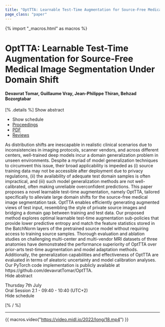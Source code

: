 ```yaml
---
title: "OptTTA: Learnable Test-Time Augmentation for Source-Free Medical Image Segmentation Under Domain Shift"
page_class: "paper"
---
```


{% import "_macros.html" as macros %}

# OptTTA: Learnable Test-Time Augmentation for Source-Free Medical Image Segmentation Under Domain Shift

#### Devavrat Tomar, Guillaume Vray, Jean-Philippe Thiran, Behzad Bozorgtabar

[% .details %]
<a class="toggle_visibility" data-selector=".abstract" data-level="3">Show abstract</a>
- <a class="toggle_visibility" data-selector=".schedule" data-level="3">Show schedule</a>
- <a href="">Proceedings</a>
- <a href="https://openreview.net/pdf?id=B6HdQaY_iR">PDF</a>
- <a href="https://openreview.net/forum?id=B6HdQaY_iR">Reviews</a>

<p>
    <span class="abstract">
        As distribution shifts are inescapable in realistic clinical scenarios due to inconsistencies in imaging protocols, scanner vendors, and across different centers, well-trained deep models incur a domain generalization problem in unseen environments. Despite a myriad of model generalization techniques to circumvent this issue, their broad applicability is impeded as (i) source training data may not be accessible after deployment due to privacy regulations, (ii) the availability of adequate test domain samples is often impractical, and (iii) such model generalization methods are not well-calibrated, often making unreliable overconfident predictions. This paper proposes a novel learnable test-time augmentation, namely OptTTA, tailored specifically to alleviate large domain shifts for the source-free medical image segmentation task. OptTTA enables efficiently generating augmented views of test input, resembling the style of private source images and bridging a domain gap between training and test data. Our proposed method explores optimal learnable test-time augmentation sub-policies that provide lower predictive entropy and match the feature statistics stored in the BatchNorm layers of the pretrained source model without requiring access to training source samples. Thorough evaluation and ablation studies on challenging multi-center and multi-vendor MRI datasets of three anatomies have demonstrated the performance superiority of OptTTA over prior-arts test-time augmentation and model adaptation methods. Additionally, the generalization capabilities and effectiveness of OptTTA are evaluated in terms of aleatoric uncertainty and model calibration analyses. Our PyTorch code implementation is publicly available at https://github.com/devavratTomar/OptTTA.
        <br>
        <span class="actions"><a class="toggle_visibility" data-level="2">Hide abstract</a></span>
    </span>
</p>

<p>
    <span class="schedule">
        Thursday 7th July<br>Oral Session 2.1 - 09:40 - 10:40  (UTC+2)
        <br>
        <span class="actions"><a class="toggle_visibility" data-level="2">Hide schedule</a></span>
    </span>
</p>

[% / %]


---

{{ macros.video("https://video.midl.io/2022/long/18.mp4") }}